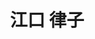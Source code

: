 ---
title: "江口 律子"
draft: false

# Job rank 職階
rank: "講師" # 教授 | 准教授 | 助教 | ...

# Sort oorder
weight: 3

# Laboratory group
la_group: "界面化学" # 分子化学 | 物質化学 | 反応化学 | 界面化学

# Laboratory
laboratory:
  id: fine
  name: 粉体化学研究室


# ページ上部の背景画像。
# 独自で設定する場合は、exampleSite/images/faculty フォルダーに写真ファイルを入れ、
# 以下にそのパスを指定して下さい。横1000ピクセル程度の解像度を推奨。
# 例: bg_image: "images/faculty/koga_banner.jpg"
bg_image: "images/banner/bg1.jpg"

# 100文字程度の説明文。ページ上部に表示されます。
description : "None"

# portrait写真。横400ピクセル程度の解像度を推奨。
image: "images/faculty/eguchi.jpg"

# 研究分野。3つ以上増やしても構いません。
interest: ["None", "None", "None"]

# 業績。Reserchmapや科研費情報なども適宜追加して下さい。
# 業績が[]となっている人は、他の方のachievements欄を参考に記入して下さい。
achievements: []


# 連絡先。SNSも追加できます。
contact:
- icon: ti-email
  link: mailto:eguchi@okayama-u.ac.jp
  name: eguchi@okayama-u.ac.jp


- name : "粉体化学研究室"
  icon : "ti-world" # icon pack : https://themify.me/themify-icons
  link : "http://interfa.rlss.okayama-u.ac.jp/"

- name : "700-8530 岡山県岡山市津島中3－1－1 None"
  icon : "ti-location-pin" # icon pack : https://themify.me/themify-icons
  link : "#"

# type
type: "faculty"

# 下の"---"以下に、個人の紹介文をMarkdown書式で書きこんで下さい。
---